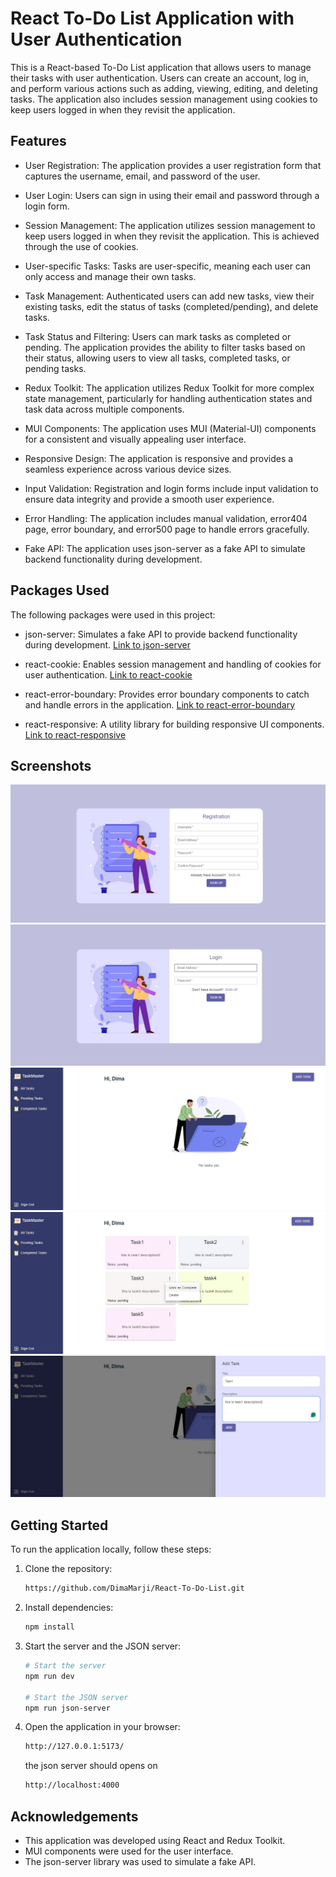 # React To-Do List Application with User Authentication

This is a React-based To-Do List application that allows users to manage their tasks with user authentication. Users can create an account, log in, and perform various actions such as adding, viewing, editing, and deleting tasks. The application also includes session management using cookies to keep users logged in when they revisit the application.

## Features

- User Registration: The application provides a user registration form that captures the username, email, and password of the user.

- User Login: Users can sign in using their email and password through a login form.

- Session Management: The application utilizes session management to keep users logged in when they revisit the application. This is achieved through the use of cookies.

- User-specific Tasks: Tasks are user-specific, meaning each user can only access and manage their own tasks.

- Task Management: Authenticated users can add new tasks, view their existing tasks, edit the status of tasks (completed/pending), and delete tasks.

- Task Status and Filtering: Users can mark tasks as completed or pending. The application provides the ability to filter tasks based on their status, allowing users to view all tasks, completed tasks, or pending tasks.

- Redux Toolkit: The application utilizes Redux Toolkit for more complex state management, particularly for handling authentication states and task data across multiple components.

- MUI Components: The application uses MUI (Material-UI) components for a consistent and visually appealing user interface.

- Responsive Design: The application is responsive and provides a seamless experience across various device sizes.

- Input Validation: Registration and login forms include input validation to ensure data integrity and provide a smooth user experience.

- Error Handling: The application includes manual validation, error404 page, error boundary, and error500 page to handle errors gracefully.

- Fake API: The application uses json-server as a fake API to simulate backend functionality during development.

## Packages Used

The following packages were used in this project:

- json-server: Simulates a fake API to provide backend functionality during development. [Link to json-server](https://www.npmjs.com/package/json-server)

- react-cookie: Enables session management and handling of cookies for user authentication. [Link to react-cookie](https://www.npmjs.com/package/react-cookie)

- react-error-boundary: Provides error boundary components to catch and handle errors in the application. [Link to react-error-boundary](https://www.npmjs.com/package/react-error-boundary)

- react-responsive: A utility library for building responsive UI components. [Link to react-responsive](https://www.npmjs.com/package/react-responsive)

## Screenshots

![User Registration](images/register.jpg)
![Login Form](images/login.jpg)
![Task Management Empty](images/home-empty-tasks.jpg)
![Task Management](images/tasks.jpg)
![Task](images/adding-task.jpg)
## Getting Started

To run the application locally, follow these steps:

1. Clone the repository:

   ```bash
   https://github.com/DimaMarji/React-To-Do-List.git
   ```

2. Install dependencies:

   ```bash
   npm install
   ```

3. Start the server and the JSON server:

   ```bash
   # Start the server
   npm run dev

   # Start the JSON server
   npm run json-server
   ```

4. Open the application in your browser:

   ```bash
   http://127.0.0.1:5173/
   ```

   the json server should opens on

    ```bash
   http://localhost:4000
   ```

## Acknowledgements

- This application was developed using React and Redux Toolkit.
- MUI components were used for the user interface.
- The json-server library was used to simulate a fake API.